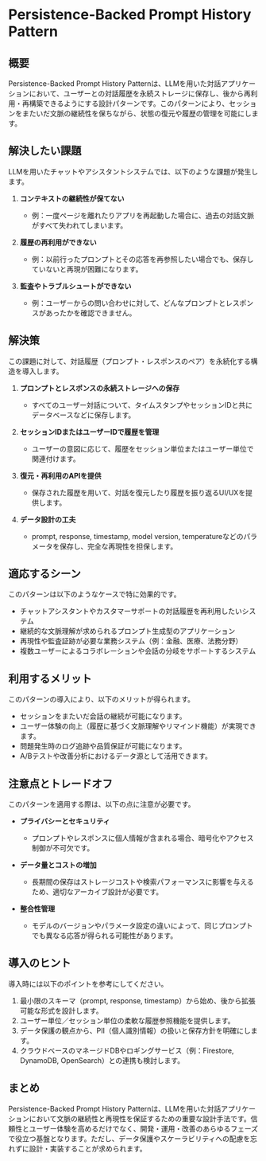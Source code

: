 # Persistence-Backed Prompt History Pattern

## 概要

Persistence-Backed Prompt History Patternは、LLMを用いた対話アプリケーションにおいて、ユーザーとの対話履歴を永続ストレージに保存し、後から再利用・再構築できるようにする設計パターンです。このパターンにより、セッションをまたいだ文脈の継続性を保ちながら、状態の復元や履歴の管理を可能にします。

## 解決したい課題

LLMを用いたチャットやアシスタントシステムでは、以下のような課題が発生します。

1. **コンテキストの継続性が保てない**
   - 例：一度ページを離れたりアプリを再起動した場合に、過去の対話文脈がすべて失われてしまいます。

2. **履歴の再利用ができない**
   - 例：以前行ったプロンプトとその応答を再参照したい場合でも、保存していないと再現が困難になります。

3. **監査やトラブルシュートができない**
   - 例：ユーザーからの問い合わせに対して、どんなプロンプトとレスポンスがあったかを確認できません。

## 解決策

この課題に対して、対話履歴（プロンプト・レスポンスのペア）を永続化する構造を導入します。

1. **プロンプトとレスポンスの永続ストレージへの保存**
   - すべてのユーザー対話について、タイムスタンプやセッションIDと共にデータベースなどに保存します。

2. **セッションIDまたはユーザーIDで履歴を管理**
   - ユーザーの意図に応じて、履歴をセッション単位またはユーザー単位で関連付けます。

3. **復元・再利用のAPIを提供**
   - 保存された履歴を用いて、対話を復元したり履歴を振り返るUI/UXを提供します。

4. **データ設計の工夫**
   - prompt, response, timestamp, model version, temperatureなどのパラメータを保存し、完全な再現性を担保します。

## 適応するシーン

このパターンは以下のようなケースで特に効果的です。

- チャットアシスタントやカスタマーサポートの対話履歴を再利用したいシステム
- 継続的な文脈理解が求められるプロンプト生成型のアプリケーション
- 再現性や監査証跡が必要な業務システム（例：金融、医療、法務分野）
- 複数ユーザーによるコラボレーションや会話の分岐をサポートするシステム

## 利用するメリット

このパターンの導入により、以下のメリットが得られます。

- セッションをまたいだ会話の継続が可能になります。
- ユーザー体験の向上（履歴に基づく文脈理解やリマインド機能）が実現できます。
- 問題発生時のログ追跡や品質保証が可能になります。
- A/Bテストや改善分析におけるデータ源として活用できます。

## 注意点とトレードオフ

このパターンを適用する際は、以下の点に注意が必要です。

- **プライバシーとセキュリティ**
  - プロンプトやレスポンスに個人情報が含まれる場合、暗号化やアクセス制御が不可欠です。

- **データ量とコストの増加**
  - 長期間の保存はストレージコストや検索パフォーマンスに影響を与えるため、適切なアーカイブ設計が必要です。

- **整合性管理**
  - モデルのバージョンやパラメータ設定の違いによって、同じプロンプトでも異なる応答が得られる可能性があります。

## 導入のヒント

導入時には以下のポイントを参考にしてください。

1. 最小限のスキーマ（prompt, response, timestamp）から始め、後から拡張可能な形式を設計します。
2. ユーザー単位／セッション単位の柔軟な履歴参照機能を提供します。
3. データ保護の観点から、PII（個人識別情報）の扱いと保存方針を明確にします。
4. クラウドベースのマネージドDBやロギングサービス（例：Firestore, DynamoDB, OpenSearch）との連携も検討します。

## まとめ

Persistence-Backed Prompt History Patternは、LLMを用いた対話アプリケーションにおいて文脈の継続性と再現性を保証するための重要な設計手法です。信頼性とユーザー体験を高めるだけでなく、開発・運用・改善のあらゆるフェーズで役立つ基盤となります。ただし、データ保護やスケーラビリティへの配慮を忘れずに設計・実装することが求められます。
